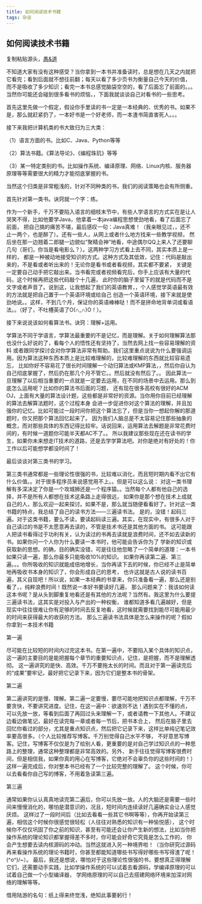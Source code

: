 ```yaml
---
title: 如何阅读技术书籍
tags: 杂谈
---
```


## 如何阅读技术书籍

复制粘贴源头，[愚&道](https://www.cnblogs.com/yudao/p/4391194.html)  

不知道大家有没有这种感受？当你拿到一本书并准备读时，总是想在几天之内就把它看完；看到后面就不想往前翻；每天以看了多少页书为衡量自己今天的价值，
而不是吸收了多少知识；看完一本书总感觉脑袋空空的，看了后面忘了前面的。。。当然你可能还会碰到很多看书的烦恼，，下面我就谈谈自己对看书的一些思考。

首先这里先做一个假定，假设你手里读的书一定是一本经典的、优秀的书。如果不是，那么就赶紧扔了，一本好书是一个好老师，而一本渣书简直害死人。。。

接下来我把计算机类的书大致归为三大类：

（1）语言方面的书。比如C、Java、Python等等

（2）算法书籍。《算法导论》、《编程珠玑》等等

（3）某一特定类别的书。比如操作系统、编译原理、网络、Linux内核、服务器原理等等需要很大的精力才能彻底掌握的书。

当然这个归类是非常粗浅的，针对不同种类的书，我们的阅读策略也会有所侧重。

首先针对第一类书。诀窍就一个字：练。

作为一个新手，千万不要陷入语言的细枝末节中，有些人学语言的方式实在是让人哭笑不得，比如他要学Java，他拿着一本java编程思想使劲地看，看了后面忘了前面，
把自己搞的痛苦不堪，最后感叹一句：Java真难！（我亲眼见过，，还不止一两个，也是醉了）。还有一些人，从网上或者什么地方找来一些教学视频，
然后坐在那一边翘着二郎腿一边貌似“聚精会神”地看，中途偶尔QQ上来人了还要聊几句（哥们，你当是看电影么？）。这两种学习方式看上去不同，其实本质上是一样的，
都是一种被动地接受知识的方式。这种方式及其低效，记住：代码是敲出来的，不是看或者听出来的！无论你是看书或者看视频，其实都不要紧，
关键是一定要自己动手把它敲出来。当书看完或者视频看完后，你手上应该有大量的代码，这个时候再把这些代码敲个十几遍，
此时你的脑子里留下的就是代码而不是文字或者声音了。说到这，让我想起了我们的英语教育，，个人感觉学英语最有效的方法就是把自己置于一个英语环境或给自己
创造一个英语环境，接下来就是使劲地说。。这样，不到几个月，保证你的英语棒棒哒！而不是拼命地背单词或看语法。。（好了，不吐槽英语了O(∩_∩)O！）。

接下来说说该如何看算法书。诀窍：理解+运用。

学算法不同于学语言，学算法最重要的不是记忆，而是理解。关于如何理解算法那也没什么好说的了，看每个人的悟性还有坚持了，当然去网上找一些容易理解的资料
或者跟同学探讨会对你学算法非常有帮助。我们这里重点说说为什么要强调运用。因为算法这种东西本质上是比较难理解的，比较难理解的东西就比较容易遗忘，
比如你好不容易花了很长时间理解一个动归算法或KMP算法，，然后你自认为自己彻底掌握了，然后扔在那几个月不管它。。然后就没有然后了。。
因此算法一旦理解了以后相当重要的一点就是一定要去运用，在不同的场景中去运用。那么到底怎么运用呢？比如你的算法书后面的习题，
还有现在很多高校有很好的ACM OJ，上面有大量的算法设计题，这些都是非常好的资源。当你用你目前已经理解的算法去解算法题时，这个过程本身
会进一步促进你对这个算法的理解，并且加强你的记忆。比如可能过一段时间你把这个算法忘了，但是当你一想起你解的那道题时，你又把那个算法回忆起来了。
因为我们人脑总是不太容易记住那些抽象的概念，而对那些具体的东西记得比较牢。话说回来，运用算法去解题是非常花费时间的，有时候一道题你可能半天都AC不了。。
所以我建议那些现在还在读书的学生，如果你未来想走IT技术的道路，还是去学学算法吧。对你是绝对有好处的！你工作以后可能想学都没时间了！

最后谈谈对第三类书的学习。

第三类书通常都是一些理论性很强的书，比较难以消化，而且短时期内看不出它有什么价值。。对于很多程序员来说感觉用不上。。但是可以这么说：
对这一类书理解有多深决定了你是一个攻城狮还是一个程序猿。。当然每个人都有他自己的选择，并不是所有人都想在技术这条路上走得很远，
如果你是那个想在技术上成就自己的人，那么欢迎一起来探讨。如果不是，那么就当随便看看好了。针对这一类书籍的特点，我总结了自己的读书方法——三遍读书法。
是的，没错！起码三遍。对于这类书籍，要么不读，要读起码读三遍。其实，在现实中，有很多人对于自己读过的书是不太愿意再去读的，不管是技术书还是其他方面的书。
这可能跟人把读书看得过于功利有关，认为读过的书再去读就是浪费时间，还不如去读新的书。如果你问一个人你为什么要读一本书时，他可能会告诉你为了
学新的知识或获取新的思想。的确，目的确实没错，可是往往他忽略了一个简单的道理：一本书如果只读一遍，那么你最多只能吸收10%的知识。
如果你再读第二遍、第三遍。。。你所吸收的知识就能成倍地增长，当你再读下去的时候，你已经不止是简单地再吸收书本身的知识了，你会形成自己的思考，
也许这就是古人说的读书百遍，其义自现吧！所以说，如果一本经典的书拿来，你只准备看一遍，那么还是别看了，，纯粹浪费时间！既然说一本好书要读好几遍，
那么问题来了：我该如何读这本书呢？是从头到脚重复地看还是有其他的方法呢？当然有。我这里为什么要提三遍读书法，这其实是对投入与产出的一种权衡，
谁都知道多看几遍越好，但是现实中往往很难让你有足够的时间去反复地看，这时候就需要找到能尽可能用最少的时间来获得最大的收获的方法。
那么三遍读书法具体是怎么来操作的呢？假如你拿到一本技术书籍

第一遍

尽可能在比较短的时间内过完这本书。在第一遍中，不要陷入某个具体的知识点，这一遍的主要目的是能把握每个章节的重要知识点，记住，是把握，而不是理解透彻。
这一遍讲究的是快、高效。千万不要拖太长的时间。而且对于第一遍读完后的“成果”要牢记，最好把它记录下来，因为它们是整本书的骨架。

第二遍

第二遍讲究的是慢、理解。第二遍一定要慢，要尽可能地把知识点都理解，千万不要贪快，不要讲究进度。记住，在这一遍中：欲速则不达！遇到实在不懂的点，
可以先放一放，等看到后面了再回过头来理解一下，或者请教一下其他人。不建议边看边做笔记，最好在读完每一章或者每一节后，把书本合上，
然后在脑子里去回忆你看过的部分，尤其是重点知识点，然后把它记录下来，这样比单纯记笔记效率要高很多。（个人比较推荐写博客。千万别觉得自己水平不够，
不好意思写博客。记住，写博客不仅仅是为了给别人看，更重要的是对自己学过知识点的一种思路上的整理，通常这种整理都是非常高效的。另外，
新手往往觉得写博客很费时间，但是相信我，如果你真的用心在写博客，它绝对不会辜负你的这些时间的！）这样一遍完成后，你对整本书已经有了一个比较完整的理解了。
这个时候，你可以去看看你自己写的博客，不用着急读第三遍。

第三遍

通常如果你认认真真地读完第二遍后，你可以先放一放。人的大脑还是需要一些时间来慢慢消化的，哪怕是潜意识的，况且，短时间内连续读好几遍确实会让人感觉厌烦。
这样过了一段时间后（比如去看看一些其它书啊等等），你再开始读第三遍，相信这个时候你很感觉很轻松（人往往对熟悉的知识有一种愉悦感），
这个时候你不仅仅巩固了你之前的知识，甚至有可能还会让你产生新的想法，比如当你把操作系统的理论知识都掌握得差不多时，你可能会好奇它究竟是怎么工作的，
你会产生想要去读内核源码的冲动。当然这就进入另一种境界啦！（当你研究过源码再来看操作系统的理论书籍时，你甚至都能知道哪些书写得好哪些书写得渣了呢！\(^o^)/~）。
最后，我还是想说，哪怕对于这些理论性很强的书，要想真正得理解它们，还需要动手实践，比如学操作系统的可以试着去看源码，学编译原理的可以试着自己做一个小型编译器，
学网络原理的可以自己去搭建网络环境来加深对网络的理解等等。

借用陆游的名句：纸上得来终觉浅，绝知此事要躬行！

